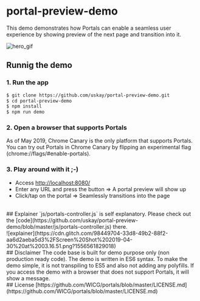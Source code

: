 # portal-preview-demo
This demo demonstrates how Portals can enable a seamless user experience by showing preview of the next page and transition into it.

![hero_gif](https://cdn.glitch.com/98449704-33d8-49b2-88f2-aa6d2aeba5d3%2Fpreview-demo_1.gif?1556561067109)

## Runnig the demo
### 1. Run the app
```bash
$ git clone https://github.com/uskay/portal-preview-demo.git
$ cd portal-preview-demo
$ npm install
$ npm run demo
```

### 2. Open a browser that supports Portals
As of May 2019, Chrome Canary is the only platform that supports Portals. You can try out Portals in Chrome Canary by flipping an experimental flag (chrome://flags/#enable-portals).

### 3. Play around with it ;-)
- Access [http://localhost:8080/](http://localhost:8080/)
- Enter any URL and press the button => A portal preview will show up
- Click/tap on the portal => Seamlessly transitions into the page
<br/>
## Explainer
`js/portals-controller.js` is self explanatory. Please check out the [code](https://github.com/uskay/portal-preview-demo/blob/master/js/portals-controller.js) there.
<br/>
![explainer](https://cdn.glitch.com/98449704-33d8-49b2-88f2-aa6d2aeba5d3%2FScreen%20Shot%202019-04-30%20at%2003.16.51.png?1556561829018)
<br/>
## Disclaimer
The code base is built for demo purpose only (non production ready code). The demo is written in ES6 syntax. To make the demo simple, it is not transpiling to ES5 and also not adding any polyfills. If you access the demo with a browser that does not support Portals, it will show a message.
<br/>
## License
[https://github.com/WICG/portals/blob/master/LICENSE.md](https://github.com/WICG/portals/blob/master/LICENSE.md)
